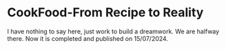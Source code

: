 # CookFood-From Recipe to Reality

I have nothing to say here, just work to build a dreamwork. We are halfway there.
Now it is completed and published on 15/07/2024.
